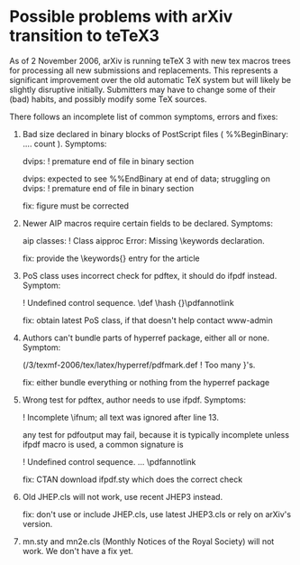 # Possible problems with arXiv transition to teTeX3

As of 2 November 2006, arXiv is running teTeX 3 with new tex macros trees for processing all new submissions and replacements. This represents a significant improvement over the old automatic TeX system but will likely be slightly disruptive initially. Submitters may have to change some of their (bad) habits, and possibly modify some TeX sources.

There follows an incomplete list of common symptoms, errors and fixes:

1.  Bad size declared in binary blocks of PostScript files ( %%BeginBinary: .... count ). Symptoms:
    
    dvips: ! premature end of file in binary section
    
    dvips:  expected to see %%EndBinary at end of data; struggling on
    dvips: ! premature end of file in binary section
    
    fix: figure must be corrected
    
2.  Newer AIP macros require certain fields to be declared. Symptoms:
    
    aip classes: ! Class aipproc Error: Missing \\keywords declaration.
    
    fix: provide the \\keywords{} entry for the article
    
3.  PoS class uses incorrect check for pdftex, it should do ifpdf instead. Symptom:
    
    ! Undefined control sequence.
              <argument> \\def \\hash {}\\pdfannotlink
    
    fix: obtain latest PoS class, if that doesn't help contact www-admin
    
4.  Authors can't bundle parts of hyperref package, either all or none. Symptom:
    
    (/3/texmf-2006/tex/latex/hyperref/pdfmark.def
    ! Too many }'s.
    
    fix: either bundle everything or nothing from the hyperref package
    
5.  Wrong test for pdftex, author needs to use ifpdf. Symptoms:
    
    ! Incomplete \\ifnum; all text was ignored after line 13.
    <inserted text>
    
    any test for pdfoutput may fail, because it is typically incomplete unless ifpdf macro is used, a common signature is
    
    ! Undefined control sequence.
      ... \\pdfannotlink
    
    fix: CTAN download ifpdf.sty which does the correct check
    
6.  Old JHEP.cls will not work, use recent JHEP3 instead.
    
    fix: don't use or include JHEP.cls, use latest JHEP3.cls or rely on arXiv's version.
    
7.  mn.sty and mn2e.cls (Monthly Notices of the Royal Society) will not work. We don't have a fix yet.
